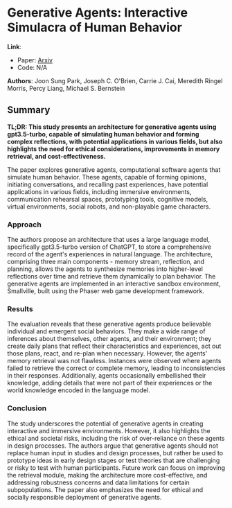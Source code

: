 <!--- Created using: ('gpt-4',) --->
<!--- Reviewed: False --->
# Generative Agents: Interactive Simulacra of Human Behavior

**Link**:
- Paper: [Arxiv](http://arxiv.org/pdf/2304.03442v2)
- Code: N/A

**Authors**: Joon Sung Park, Joseph C. O'Brien, Carrie J. Cai, Meredith Ringel Morris, Percy Liang, Michael S. Bernstein

## Summary

**TL;DR: This study presents an architecture for generative agents using gpt3.5-turbo, capable of simulating human behavior and forming complex reflections, with potential applications in various fields, but also highlights the need for ethical considerations, improvements in memory retrieval, and cost-effectiveness.**

The paper explores generative agents, computational software agents that simulate human behavior. These agents, capable of forming opinions, initiating conversations, and recalling past experiences, have potential applications in various fields, including immersive environments, communication rehearsal spaces, prototyping tools, cognitive models, virtual environments, social robots, and non-playable game characters.

### Approach

The authors propose an architecture that uses a large language model, specifically gpt3.5-turbo version of ChatGPT, to store a comprehensive record of the agent's experiences in natural language. The architecture, comprising three main components - memory stream, reflection, and planning, allows the agents to synthesize memories into higher-level reflections over time and retrieve them dynamically to plan behavior. The generative agents are implemented in an interactive sandbox environment, Smallville, built using the Phaser web game development framework.
### Results

The evaluation reveals that these generative agents produce believable individual and emergent social behaviors. They make a wide range of inferences about themselves, other agents, and their environment; they create daily plans that reflect their characteristics and experiences, act out those plans, react, and re-plan when necessary. However, the agents' memory retrieval was not flawless. Instances were observed where agents failed to retrieve the correct or complete memory, leading to inconsistencies in their responses. Additionally, agents occasionally embellished their knowledge, adding details that were not part of their experiences or the world knowledge encoded in the language model.
### Conclusion

The study underscores the potential of generative agents in creating interactive and immersive environments. However, it also highlights the ethical and societal risks, including the risk of over-reliance on these agents in design processes. The authors argue that generative agents should not replace human input in studies and design processes, but rather be used to prototype ideas in early design stages or test theories that are challenging or risky to test with human participants. Future work can focus on improving the retrieval module, making the architecture more cost-effective, and addressing robustness concerns and data limitations for certain subpopulations. The paper also emphasizes the need for ethical and socially responsible deployment of generative agents.
